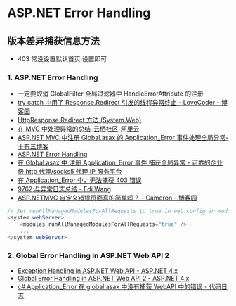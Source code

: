 # ASP.NET Error Handling

## 版本差异捕获信息方法

- 403 常没设置默认首页,设置即可

### 1. ASP.NET Error Handling

- 一定要取消 GlobalFilter 全局过滤器中 HandleErrorAttribute 的注册
- [try catch 中用了 Response.Redirect 引发的线程异常终止 - LoveCoder - 博客园](https://www.cnblogs.com/Jerseyblog/p/5962766.html)
- [HttpResponse.Redirect 方法 (System.Web)](https://docs.microsoft.com/zh-cn/dotnet/api/system.web.httpresponse.redirect?redirectedfrom=MSDN&view=netframework-4.8)
- [在 MVC 中处理异常的总结-云栖社区-阿里云](https://yq.aliyun.com/articles/388133)
- [ASP.NET MVC 中注册 Global.asax 的 Application_Error 事件处理全局异常-十有三博客](https://shiyousan.com/post/635813858052755170)
- [ASP.NET Error Handling](https://docs.microsoft.com/en-us/aspnet/web-forms/overview/getting-started/getting-started-with-aspnet-45-web-forms/aspnet-error-handling)
- [在 Global.asax 中 注册 Application_Error 事件 捕获全局异常 - 可靠的企业级 http 代理/socks5 代理 IP 服务平台](https://www.qingtingip.com/h_273865.html)
- [在 Application_Error 中，无法捕获 403 错误](http://hant.ask.helplib.com/asp.net/post_7015746)
- [9762;&#x4E0E;&#x5F02;&#x5E38;&#x65E5;&#x5FD7;&#x603B;&#x7ED3; - Edi.Wang](https://edi.wang/post/2014/1/11/iis7-aspnet-custom-error-best-practice)
- [ASP.NETMVC 自定义错误页面真的简单吗？ - Cameron - 博客园](https://www.cnblogs.com/CameronWu/p/aspnet-mvc-custom-error-pages.html)

```c#
// Set runAllManagedModulesForAllRequests to true in web.config in modules under system.webServer.
<system.webServer>
    <modules runAllManagedModulesForAllRequests="true" />
    ...
</system.webServer>
```

### 2. Global Error Handling in ASP.NET Web API 2

- [Exception Handling in ASP.NET Web API - ASP.NET 4.x](https://docs.microsoft.com/en-us/aspnet/web-api/overview/error-handling/exception-handling)
- [Global Error Handling in ASP.NET Web API 2 - ASP.NET 4.x](https://docs.microsoft.com/en-us/aspnet/web-api/overview/error-handling/web-api-global-error-handling)
- [c# Application_Error 在 global.asax 中没有捕获 WebAPI 中的错误 - 代码日志](https://codeday.me/bug/20181017/288281.html)

```c#

```
